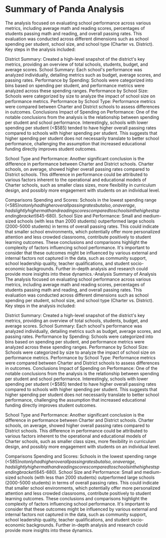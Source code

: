 # Summary of Panda Analysis
The analysis focused on evaluating school performance across various metrics, including average math and reading scores, percentages of students passing math and reading, and overall passing rates. This evaluation was conducted across different dimensions such as school spending per student, school size, and school type (Charter vs. District). Key steps in the analysis included:

District Summary: Created a high-level snapshot of the district's key metrics, providing an overview of total schools, students, budget, and average scores.
School Summary: Each school's performance was analyzed individually, detailing metrics such as budget, average scores, and passing rates.
Performance by Spending: Schools were categorized into bins based on spending per student, and performance metrics were analyzed across these spending ranges.
Performance by School Size: Schools were categorized by size to analyze the impact of school size on performance metrics.
Performance by School Type: Performance metrics were compared between Charter and District schools to assess differences in outcomes.
Conclusions
Impact of Spending on Performance: One of the notable conclusions from the analysis is the relationship between spending per student and school performance. Interestingly, schools with lower spending per student (<$585) tended to have higher overall passing rates compared to schools with higher spending per student. This suggests that higher spending per student does not necessarily translate to better school performance, challenging the assumption that increased educational funding directly improves student outcomes.

School Type and Performance: Another significant conclusion is the difference in performance between Charter and District schools. Charter schools, on average, showed higher overall passing rates compared to District schools. This difference in performance could be attributed to various factors inherent to the operational and educational models of Charter schools, such as smaller class sizes, more flexibility in curriculum design, and possibly more engagement with students on an individual level.

Comparisons
Spending and Scores: Schools in the lowest spending range (<$585) not only had higher overall passing rates but also, on average, had slightly higher math and reading scores compared to schools in the highest spending bracket ($645-680).
School Size and Performance: Small and medium-sized schools (with less than 2000 students) outperformed large schools (2000-5000 students) in terms of overall passing rates. This could indicate that smaller school environments, which potentially offer more personalized attention and less crowded classrooms, contribute positively to student learning outcomes.
These conclusions and comparisons highlight the complexity of factors influencing school performance. It's important to consider that these outcomes might be influenced by various external and internal factors not captured in the data, such as community support, school leadership quality, teacher qualifications, and student socio-economic backgrounds. Further in-depth analysis and research could provide more insights into these dynamics.-Analysis
Summary of Analysis
The analysis focused on evaluating school performance across various metrics, including average math and reading scores, percentages of students passing math and reading, and overall passing rates. This evaluation was conducted across different dimensions such as school spending per student, school size, and school type (Charter vs. District). Key steps in the analysis included:

District Summary: Created a high-level snapshot of the district's key metrics, providing an overview of total schools, students, budget, and average scores.
School Summary: Each school's performance was analyzed individually, detailing metrics such as budget, average scores, and passing rates.
Performance by Spending: Schools were categorized into bins based on spending per student, and performance metrics were analyzed across these spending ranges.
Performance by School Size: Schools were categorized by size to analyze the impact of school size on performance metrics.
Performance by School Type: Performance metrics were compared between Charter and District schools to assess differences in outcomes.
Conclusions
Impact of Spending on Performance: One of the notable conclusions from the analysis is the relationship between spending per student and school performance. Interestingly, schools with lower spending per student (<$585) tended to have higher overall passing rates compared to schools with higher spending per student. This suggests that higher spending per student does not necessarily translate to better school performance, challenging the assumption that increased educational funding directly improves student outcomes.

School Type and Performance: Another significant conclusion is the difference in performance between Charter and District schools. Charter schools, on average, showed higher overall passing rates compared to District schools. This difference in performance could be attributed to various factors inherent to the operational and educational models of Charter schools, such as smaller class sizes, more flexibility in curriculum design, and possibly more engagement with students on an individual level.

Comparisons
Spending and Scores: Schools in the lowest spending range (<$585) not only had higher overall passing rates but also, on average, had slightly higher math and reading scores compared to schools in the highest spending bracket ($645-680).
School Size and Performance: Small and medium-sized schools (with less than 2000 students) outperformed large schools (2000-5000 students) in terms of overall passing rates. This could indicate that smaller school environments, which potentially offer more personalized attention and less crowded classrooms, contribute positively to student learning outcomes.
These conclusions and comparisons highlight the complexity of factors influencing school performance. It's important to consider that these outcomes might be influenced by various external and internal factors not captured in the data, such as community support, school leadership quality, teacher qualifications, and student socio-economic backgrounds. Further in-depth analysis and research could provide more insights into these dynamics.
